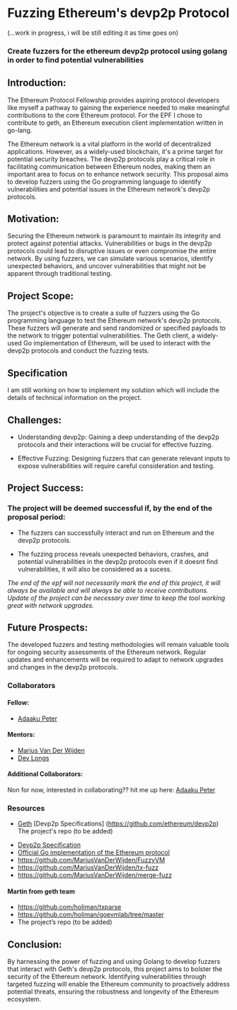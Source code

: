 # Fuzzing Ethereum's devp2p Protocol

(…work in progress, i will be still editing it as time goes on)

### Create fuzzers for the ethereum devp2p protocol using golang in order to find potential vulnerabilities


## Introduction:

The Ethereum Protocol Fellowship provides aspiring protocol developers like myself a pathway to gaining the experience needed to make meaningful contributions to the core Ethereum protocol. For the EPF I chose to contribute to geth, an Ethereum execution client implementation written in go-lang.

The Ethereum network is a vital platform in the world of decentralized applications. However, as a widely-used blockchain, it's a prime target for potential security breaches. The devp2p protocols play a critical role in facilitating communication between Ethereum nodes, making them an important area to focus on to enhance network security. This proposal aims to develop fuzzers using the Go programming language to identify vulnerabilities and potential issues in the Ethereum network's devp2p protocols.

## Motivation:
Securing the Ethereum network is paramount to maintain its integrity and protect against potential attacks. Vulnerabilities or bugs in the devp2p protocols could lead to disruptive issues or even compromise the entire network. By using fuzzers, we can simulate various scenarios, identify unexpected behaviors, and uncover vulnerabilities that might not be apparent through traditional testing.
## Project Scope:
The project's objective is to create a suite of fuzzers using the Go programming language to test the Ethereum network's devp2p protocols. These fuzzers will generate and send randomized or specified payloads to the network to trigger potential vulnerabilities. The Geth client, a widely-used Go implementation of Ethereum, will be used to interact with the devp2p protocols and conduct the fuzzing tests.

## Specification
I am still working on how to implement my solution which will include the details of technical information on the project.

## Challenges:

- Understanding devp2p: Gaining a deep understanding of the devp2p protocols and their interactions will be crucial for effective fuzzing.

- Effective Fuzzing: Designing fuzzers that can generate relevant inputs to expose vulnerabilities will require careful consideration and testing.

## Project Success:
### The project will be deemed successful if, by the end of the proposal period:

- The fuzzers can successfully interact and run on Ethereum and the devp2p protocols.

- The fuzzing process reveals unexpected behaviors, crashes, and potential vulnerabilities in the devp2p protocols even if it doesnt find vulnerabilities, it will also be considered as a sucess.

*The end of the epf will not necessarily mark the end of this project, it will always be available and will always be able to receive
contributions.
Update of the project can be necessary over time to keep the tool working great with network upgrades.*

## Future Prospects:
The developed fuzzers and testing methodologies will remain valuable tools for ongoing security assessments of the Ethereum network. Regular updates and enhancements will be required to adapt to network upgrades and changes in the devp2p protocols.

### Collaborators

#### Fellow: 
* [Adaaku Peter](https://github.com/scarfacedotcom)

#### Mentors:
* [Marius Van Der Wijden](https://github.com/MariusVanDerWijden)
* [Dev Longs](https://github.com/devlongs)

#### Additional Collaborators: 

Non for now, interested in collaborating?? hit me up here: [Adaaku Peter](https://www.twitter.com/scarfacedotsol)

### Resources
- [Geth](https://github.com/ethereum/go-ethereum)
[Devp2p Specifications] (https://github.com/ethereum/devp2p)
The project's repo (to be added)

* [Devp2p Specification](https://github.com/ethereum/devp2p)
* [Official Go implementation of the Ethereum protocol](https://github.com/ethereum/go-ethereum)
* https://github.com/MariusVanDerWijden/FuzzyVM
* https://github.com/MariusVanDerWijden/tx-fuzz
* https://github.com/MariusVanDerWijden/merge-fuzz
#### Martin from geth team
* https://github.com/holiman/txparse
* https://github.com/holiman/goevmlab/tree/master
* The project’s repo (to be added)

## Conclusion:
By harnessing the power of fuzzing and using Golang to develop fuzzers that interact with Geth's devp2p protocols, this project aims to bolster the security of the Ethereum network. Identifying vulnerabilities through targeted fuzzing will enable the Ethereum community to proactively address potential threats, ensuring the robustness and longevity of the Ethereum ecosystem.
